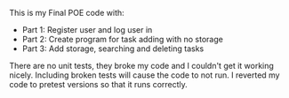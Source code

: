 This is my Final POE code with:

- Part 1: Register user and log user in
- Part 2: Create program for task adding with no storage
- Part 3: Add storage, searching and deleting tasks
  
There are no unit tests, they broke my code and I couldn't get it working nicely. 
Including broken tests will cause the code to not run.
I reverted my code to pretest versions so that it runs correctly.
